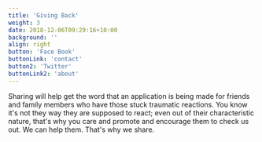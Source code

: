 ```yaml
---
title: 'Giving Back'
weight: 3
date: 2018-12-06T09:29:16+10:00
background: ''
align: right
button: 'Face Book'
buttonLink: 'contact'
button2: 'Twitter'
buttonLink2: 'about'
---
```


Sharing will help get the word that an application is being made for friends and family members who have those stuck traumatic reactions. You know it's not they way they are supposed to react; even out of their characteristic nature, that's why you care and promote and encourage them to check us out. We can help them. That's why we share.